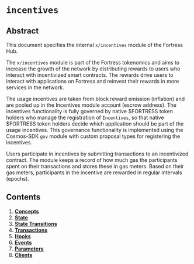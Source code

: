 <!--
order: 0
title: "Incentives Overview"
parent:
  title: "incentives"
-->

# `incentives`

## Abstract

This document specifies the internal `x/incentives` module of the Fortress Hub.

The `x/incentives` module is part of the Fortress tokenomics and aims to increase the growth of the network by distributing rewards to users who interact with incentivized smart contracts. The rewards drive users to interact with applications on Fortress and reinvest their rewards in more services in the network.

The usage incentives are taken from block reward emission (inflation) and are pooled up in the Incentives module account (escrow address). The incentives functionality is fully governed by native $FORTRESS token holders who manage the registration of `Incentives`, so that native $FORTRESS token holders decide which application should be part of the usage incentives. This governance functionality is implemented using the Cosmos-SDK `gov` module with custom proposal types for registering the incentives.

Users participate in incentives by submitting transactions to an incentivized contract. The module keeps a record of how much gas the participants spent on their transactions and stores these in gas meters. Based on their gas meters, participants in the incentive are rewarded in regular intervals (epochs).

## Contents

1. **[Concepts](01_concepts.md)**
2. **[State](02_state.md)**
3. **[State Transitions](03_state_transitions.md)**
4. **[Transactions](04_transactions.md)**
5. **[Hooks](05_hooks.md)**
6. **[Events](06_events.md)**
7. **[Parameters](07_parameters.md)**
8. **[Clients](08_clients.md)**
